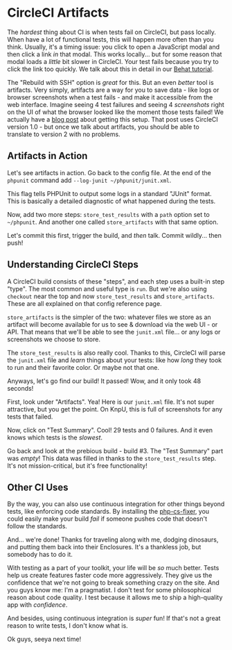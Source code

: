 # CircleCI Artifacts

The *hardest* thing about CI is when tests fail on CircleCI, but pass locally. When
have a lot of functional tests, this will happen more often than you think. Usually,
it's a timing issue: you click to open a JavaScript modal and then click a link *in*
that modal. This works locally... but for some reason that modal loads a *little*
bit slower in CircleCI. Your test fails because you try to click the link too quickly.
We talk about this in detail in our [Behat tutorial](https://knpuniversity.com/screencast/behat/javascript-waiting).

The "Rebuild with SSH" option is *great* for this. But an even *better* tool is
artifacts. Very simply, artifacts are a way for you to save data - like logs
or browser screenshots when a test fails - and make it accessible from the web
interface. Imagine seeing 4 test failures and seeing 4 *screenshots* right on the
UI of what the browser looked like the moment those tests failed! We actually have
a [blog post](https://knpuniversity.com/blog/circle-ci-behat-screenshots) about
getting this setup. That post uses CircleCI version 1.0 - but once we talk about
artifacts, you should be able to translate to version 2 with no problems.

## Artifacts in Action

Let's see artifacts in action. Go back to the config file. At the end of the
`phpunit` command add `--log-junit ~/phpunit/junit.xml`.

This flag tells PHPUnit to output some logs in a standard "JUnit" format. This is
basically a detailed diagnostic of what happened during the tests.

Now, add two more steps: `store_test_results` with a `path` option set to `~/phpunit`.
And another one called `store_artifacts` with that same option.

Let's commit this first, trigger the build, and *then* talk. Commit wildly... then push!

## Understanding CircleCI Steps

A CircleCI build consists of these "steps", and each step uses a built-in step "type".
The most common and useful type is `run`. But we're also using `checkout` near the
top and now `store_test_results` and `store_artifacts`. These are all explained on
that config reference page.

`store_artifacts` is the simpler of the two: whatever files we store as an artifact
will become available for us to see & download via the web UI - or API. That means
that we'll be able to see the `junit.xml` file... or any logs or screenshots we choose
to store.

The `store_test_results` is also really cool. Thanks to this, CircleCI will parse
the `junit.xml` file and *learn* things about your tests: like how *long* they took
to run and their favorite color. Or maybe not that one.

Anyways, let's go find our build! It passed! Wow, and it only took 48 seconds!

First, look under "Artifacts". Yea! Here is our `junit.xml` file. It's not super
attractive, but you get the point. On KnpU, this is full of screenshots for any tests
that failed.

Now, click on "Test Summary". Cool! 29 tests and 0 failures. And it even knows which
tests is the *slowest*.

Go back and look at the prebious build - build #3. The "Test Summary" part was *empty*!
This data was filled in thanks to the `store_test_results` step. It's not mission-critical,
but it's free functionality!

## Other CI Uses

By the way, you can also use continuous integration for other things beyond tests,
like enforcing code standards. By installing the [php-cs-fixer](https://github.com/FriendsOfPHP/PHP-CS-Fixer),
you could easily make your build *fail* if someone pushes code that doesn't follow
the standards.

And... we're done! Thanks for traveling along with me, dodging dinosaurs, and putting
them back into their Enclosures. It's a thankless job, but somebody has to do it.

With testing as a part of your toolkit, your life will be *so* much better. Tests
help us create features faster code more aggressively. They give us the confidence
that we're not going to break something crazy on the site. And you guys know me:
I'm a pragmatist. I don't test for some philosophical reason about code quality.
I test because it allows me to ship a high-quality app with *confidence*.

And besides, using continuous integration is *super* fun! If that's not a great
reason to write tests, I don't know what is.

Ok guys, seeya next time!

